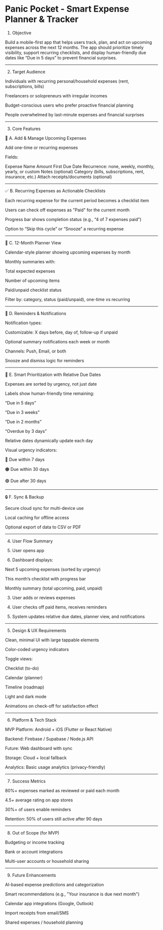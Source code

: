 # Panic Pocket -  Smart Expense Planner & Tracker

1. Objective

Build a mobile-first app that helps users track, plan, and act on upcoming expenses across the next 12 months. The app should prioritize timely visibility, support recurring checklists, and display human-friendly due dates like “Due in 5 days” to prevent financial surprises.


---

2. Target Audience

Individuals with recurring personal/household expenses (rent, subscriptions, bills)

Freelancers or solopreneurs with irregular incomes

Budget-conscious users who prefer proactive financial planning

People overwhelmed by last-minute expenses and financial surprises



---

3. Core Features

🔁 A. Add & Manage Upcoming Expenses

Add one-time or recurring expenses

Fields:

Expense Name
Amount
First Due Date
Recurrence: none, weekly, monthly, yearly, or custom
Notes (optional)
Category (bills, subscriptions, rent, insurance, etc.)
Attach receipts/documents (optional)



---

✅ B. Recurring Expenses as Actionable Checklists

Each recurring expense for the current period becomes a checklist item

Users can check off expenses as "Paid" for the current month

Progress bar shows completion status (e.g., “4 of 7 expenses paid”)

Option to “Skip this cycle” or “Snooze” a recurring expense



---

📆 C. 12-Month Planner View

Calendar-style planner showing upcoming expenses by month

Monthly summaries with:

Total expected expenses

Number of upcoming items

Paid/unpaid checklist status


Filter by: category, status (paid/unpaid), one-time vs recurring



---

🔔 D. Reminders & Notifications

Notification types:

Customizable: X days before, day of, follow-up if unpaid

Optional summary notifications each week or month


Channels: Push, Email, or both

Snooze and dismiss logic for reminders



---

🧠 E. Smart Prioritization with Relative Due Dates

Expenses are sorted by urgency, not just date

Labels show human-friendly time remaining:

“Due in 5 days”

“Due in 3 weeks”

“Due in 2 months”

“Overdue by 3 days”


Relative dates dynamically update each day

Visual urgency indicators:

🔴 Due within 7 days

🟠 Due within 30 days

🟢 Due after 30 days




---

🔒 F. Sync & Backup

Secure cloud sync for multi-device use

Local caching for offline access

Optional export of data to CSV or PDF



---

4. User Flow Summary

1. User opens app


2. Dashboard displays:

Next 5 upcoming expenses (sorted by urgency)

This month’s checklist with progress bar

Monthly summary (total upcoming, paid, unpaid)



3. User adds or reviews expenses


4. User checks off paid items, receives reminders


5. System updates relative due dates, planner view, and notifications




---

5. Design & UX Requirements

Clean, minimal UI with large tappable elements

Color-coded urgency indicators

Toggle views:

Checklist (to-do)

Calendar (planner)

Timeline (roadmap)


Light and dark mode

Animations on check-off for satisfaction effect



---

6. Platform & Tech Stack

MVP Platform: Android + iOS (Flutter or React Native)

Backend: Firebase / Supabase / Node.js API

Future: Web dashboard with sync

Storage: Cloud + local fallback

Analytics: Basic usage analytics (privacy-friendly)



---

7. Success Metrics

80%+ expenses marked as reviewed or paid each month

4.5+ average rating on app stores

30%+ of users enable reminders

Retention: 50% of users still active after 90 days



---

8. Out of Scope (for MVP)

Budgeting or income tracking

Bank or account integrations

Multi-user accounts or household sharing



---

9. Future Enhancements

AI-based expense predictions and categorization

Smart recommendations (e.g., "Your insurance is due next month")

Calendar app integrations (Google, Outlook)

Import receipts from email/SMS

Shared expenses / household planning
